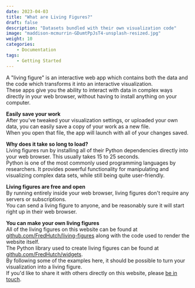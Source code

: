 ```yaml
---
date: 2023-04-03
title: "What are Living Figures?"
draft: false
description: "Datasets bundled with their own visualization code"
image: "maddison-mcmurrin-GDumtPpJsT4-unsplash-resized.jpg"
weight: 10
categories:
    - Documentation
tags:
    - Getting Started
---
```


A "living figure" is an interactive web app which contains both the data and the code which transforms it into an interactive visualization.  
These apps give you the ability to interact with data in complex ways directly in your web browser, without
having to install anything on your computer.

**Easily save your work**  
After you've tweaked your visualization settings, or uploaded your own data, you can easily save a copy of your work as a new file.  
When you open that file, the app will launch with all of your changes saved.

**Why does it take so long to load?**  
Living figures run by installing all of their Python dependencies directly into your web browser. This usually takes 15 to 25 seconds.  
Python is one of the most commonly used programming languages by researchers. It provides powerful functionality for manipulating and visualizing complex data sets, while still being quite user-friendly.

**Living figures are free and open**  
By running entirely inside your web browser, living figures don't require any servers or subscriptions.  
You can send a living figure to anyone, and be reasonably sure it will start right up in their web browser.

**You can make your own living figures**  
All of the living figures on this website can be found at [github.com/FredHutch/living-figures](https://github.com/FredHutch/living-figures) along with the code used to render the website itself.  
The Python library used to create living figures can be found at [github.com/FredHutch/widgets](https://github.com/FredHutch/widgets).  
By following some of the examples here, it should be possible to turn your visualization into a living figure.  
If you'd like to share it with others directly on this website, please [be in touch](https://github.com/FredHutch/living-figures/issues).
